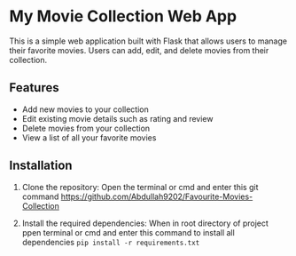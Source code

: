 # My Movie Collection Web App

This is a simple web application built with Flask that allows users to manage their favorite movies. Users can add, edit, and delete movies from their collection.

## Features

- Add new movies to your collection
- Edit existing movie details such as rating and review
- Delete movies from your collection
- View a list of all your favorite movies

## Installation

1. Clone the repository:
Open the terminal or cmd and enter this git command <https://github.com/Abdullah9202/Favourite-Movies-Collection>

2. Install the required dependencies:
When in root directory of project ppen terminal or cmd and enter this command to install all dependencies
`pip install -r requirements.txt`
